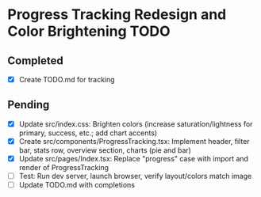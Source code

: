 # Progress Tracking Redesign and Color Brightening TODO

## Completed
- [x] Create TODO.md for tracking

## Pending
- [x] Update src/index.css: Brighten colors (increase saturation/lightness for primary, success, etc.; add chart accents)
- [x] Create src/components/ProgressTracking.tsx: Implement header, filter bar, stats row, overview section, charts (pie and bar)
- [x] Update src/pages/Index.tsx: Replace "progress" case with import and render of ProgressTracking
- [ ] Test: Run dev server, launch browser, verify layout/colors match image
- [ ] Update TODO.md with completions

